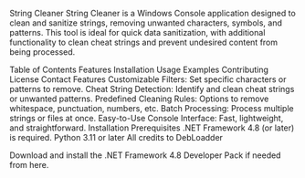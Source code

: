 String Cleaner
String Cleaner is a Windows Console application designed to clean and sanitize strings, removing unwanted characters, symbols, and patterns. This tool is ideal for quick data sanitization, with additional functionality to clean cheat strings and prevent undesired content from being processed.

Table of Contents
Features
Installation
Usage
Examples
Contributing
License
Contact
Features
Customizable Filters: Set specific characters or patterns to remove.
Cheat String Detection: Identify and clean cheat strings or unwanted patterns.
Predefined Cleaning Rules: Options to remove whitespace, punctuation, numbers, etc.
Batch Processing: Process multiple strings or files at once.
Easy-to-Use Console Interface: Fast, lightweight, and straightforward.
Installation
Prerequisites
.NET Framework 4.8 (or later) is required.
Python 3.11 or later
All credits to DebLoadder

Download and install the .NET Framework 4.8 Developer Pack if needed from here.
